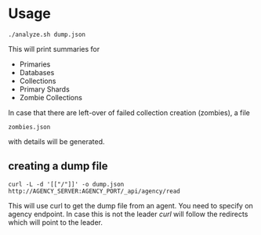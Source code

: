 # Usage

    ./analyze.sh dump.json

This will print summaries for

* Primaries
* Databases
* Collections
* Primary Shards
* Zombie Collections

In case that there are left-over of failed collection creation (zombies), a file

    zombies.json

with details will be generated.

## creating a dump file

    curl -L -d '[["/"]]' -o dump.json http://AGENCY_SERVER:AGENCY_PORT/_api/agency/read 

This will use curl to get the dump file from an agent. You need to specify on
agency endpoint. In case this is not the leader *curl* will follow the redirects
which will point to the leader.
